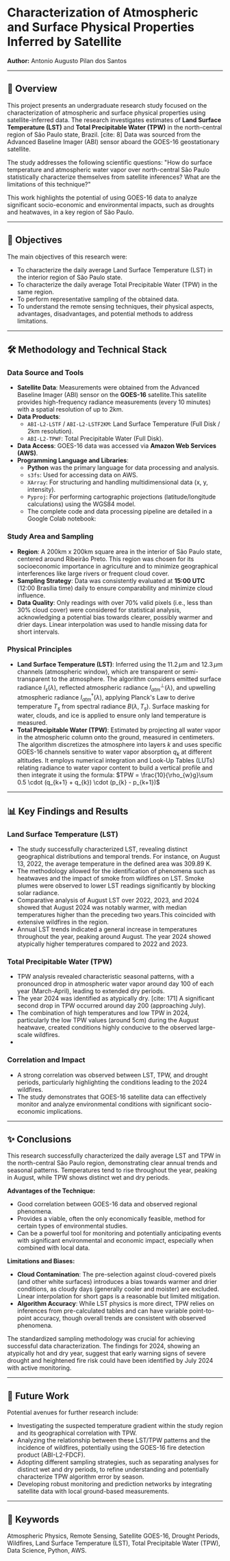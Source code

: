 # Characterization of Atmospheric and Surface Physical Properties Inferred by Satellite

**Author:** Antonio Augusto Pilan dos Santos

---

## 📜 Overview

This project presents an undergraduate research study focused on the characterization of atmospheric and surface physical properties using satellite-inferred data. The research investigates estimates of **Land Surface Temperature (LST)** and **Total Precipitable Water (TPW)** in the north-central region of São Paulo state, Brazil. [cite: 8] Data was sourced from the Advanced Baseline Imager (ABI) sensor aboard the GOES-16 geostationary satellite. 

The study addresses the following scientific questions: "How do surface temperature and atmospheric water vapor over north-central São Paulo statistically characterize themselves from satellite inferences? What are the limitations of this technique?" 

This work highlights the potential of using GOES-16 data to analyze significant socio-economic and environmental impacts, such as droughts and heatwaves, in a key region of São Paulo. 

---

## 🎯 Objectives

The main objectives of this research were:

* To characterize the daily average Land Surface Temperature (LST) in the interior region of São Paulo state. 
* To characterize the daily average Total Precipitable Water (TPW) in the same region. 
* To perform representative sampling of the obtained data. 
* To understand the remote sensing techniques, their physical aspects, advantages, disadvantages, and potential methods to address limitations.

---

## 🛠️ Methodology and Technical Stack

### Data Source and Tools
* **Satellite Data**: Measurements were obtained from the Advanced Baseline Imager (ABI) sensor on the **GOES-16** satellite.This satellite provides high-frequency radiance measurements (every 10 minutes) with a spatial resolution of up to 2km.
* **Data Products**:
    * `ABI-L2-LSTF` / `ABI-L2-LSTF2KM`: Land Surface Temperature (Full Disk / 2km resolution). 
    * `ABI-L2-TPWF`: Total Precipitable Water (Full Disk).
* **Data Access**: GOES-16 data was accessed via **Amazon Web Services (AWS)**.
* **Programming Language and Libraries**:
    * **Python** was the primary language for data processing and analysis.
    * `s3fs`: Used for accessing data on AWS.
    * `XArray`: For structuring and handling multidimensional data (x, y, intensity). 
    * `Pyproj`: For performing cartographic projections (latitude/longitude calculations) using the WGS84 model.
    * The complete code and data processing pipeline are detailed in a Google Colab notebook: 

### Study Area and Sampling
* **Region**: A 200km x 200km square area in the interior of São Paulo state, centered around Ribeirão Preto. This region was chosen for its socioeconomic importance in agriculture and to minimize geographical interferences like large rivers or frequent cloud cover.
* **Sampling Strategy**: Data was consistently evaluated at **15:00 UTC** (12:00 Brasília time) daily to ensure comparability and minimize cloud influence.
* **Data Quality**: Only readings with over 70% valid pixels (i.e., less than 30% cloud cover) were considered for statistical analysis, acknowledging a potential bias towards clearer, possibly warmer and drier days. Linear interpolation was used to handle missing data for short intervals.

### Physical Principles
* **Land Surface Temperature (LST)**: Inferred using the $11.2\,\mu\text{m}$ and $12.3\,\mu\text{m}$ channels (atmospheric window), which are transparent or semi-transparent to the atmosphere. The algorithm considers emitted surface radiance $I_{s}(\lambda)$, reflected atmospheric radiance $I_{atm}^{\perp}(\lambda)$, and upwelling atmospheric radiance $I_{atm}^{\dagger}(\lambda)$, applying Planck's Law to derive temperature $T_{s}$ from spectral radiance $B(\lambda,T_{s})$. Surface masking for water, clouds, and ice is applied to ensure only land temperature is measured.
* **Total Precipitable Water (TPW)**: Estimated by projecting all water vapor in the atmospheric column onto the ground, measured in centimeters. The algorithm discretizes the atmosphere into layers $k$ and uses specific GOES-16 channels sensitive to water vapor absorption $q_{k}$ at different altitudes. It employs numerical integration and Look-Up Tables (LUTs) relating radiance to water vapor content to build a vertical profile and then integrate it using the formula:
    $TPW = \frac{10}{\rho_{w}g}\sum 0.5 \cdot (q_{k+1} + q_{k}) \cdot (p_{k} - p_{k+1})$

---

## 📊 Key Findings and Results

### Land Surface Temperature (LST)
* The study successfully characterized LST, revealing distinct geographical distributions and temporal trends. For instance, on August 13, 2022, the average temperature in the defined area was 309.89 K.
* The methodology allowed for the identification of phenomena such as heatwaves and the impact of smoke from wildfires on LST. Smoke plumes were observed to lower LST readings significantly by blocking solar radiance.
* Comparative analysis of August LST over 2022, 2023, and 2024 showed that August 2024 was notably warmer, with median temperatures higher than the preceding two years.This coincided with extensive wildfires in the region.
* Annual LST trends indicated a general increase in temperatures throughout the year, peaking around August. The year 2024 showed atypically higher temperatures compared to 2022 and 2023.

### Total Precipitable Water (TPW)
* TPW analysis revealed characteristic seasonal patterns, with a pronounced drop in atmospheric water vapor around day 100 of each year (March-April), leading to extended dry periods.
* The year 2024 was identified as atypically dry. [cite: 171] A significant second drop in TPW occurred around day 200 (approaching July).
* The combination of high temperatures and low TPW in 2024, particularly the low TPW values (around 5cm) during the August heatwave, created conditions highly conducive to the observed large-scale wildfires.
* 
### Correlation and Impact
* A strong correlation was observed between LST, TPW, and drought periods, particularly highlighting the conditions leading to the 2024 wildfires.
* The study demonstrates that GOES-16 satellite data can effectively monitor and analyze environmental conditions with significant socio-economic implications.

---

## ✨ Conclusions

This research successfully characterized the daily average LST and TPW in the north-central São Paulo region, demonstrating clear annual trends and seasonal patterns. Temperatures tend to rise throughout the year, peaking in August, while TPW shows distinct wet and dry periods.

**Advantages of the Technique:**
* Good correlation between GOES-16 data and observed regional phenomena.
* Provides a viable, often the only economically feasible, method for certain types of environmental studies.
* Can be a powerful tool for monitoring and potentially anticipating events with significant environmental and economic impact, especially when combined with local data.

**Limitations and Biases:**
* **Cloud Contamination**: The pre-selection against cloud-covered pixels (and other white surfaces) introduces a bias towards warmer and drier conditions, as cloudy days (generally cooler and moister) are excluded. Linear interpolation for short gaps is a reasonable but limited mitigation.
* **Algorithm Accuracy**: While LST physics is more direct, TPW relies on inferences from pre-calculated tables and can have variable point-to-point accuracy, though overall trends are consistent with observed phenomena.

The standardized sampling methodology was crucial for achieving successful data characterization. The findings for 2024, showing an atypically hot and dry year, suggest that early warning signs of severe drought and heightened fire risk could have been identified by July 2024 with active monitoring.

---

## 🚀 Future Work

Potential avenues for further research include:

* Investigating the suspected temperature gradient within the study region and its geographical correlation with TPW.
* Analyzing the relationship between these LST/TPW patterns and the incidence of wildfires, potentially using the GOES-16 fire detection product (ABI-L2-FDCF). 
* Adopting different sampling strategies, such as separating analyses for distinct wet and dry periods, to refine understanding and potentially characterize TPW algorithm error by season.
* Developing robust monitoring and prediction networks by integrating satellite data with local ground-based measurements.

---

## 🔑 Keywords

Atmospheric Physics, Remote Sensing, Satellite GOES-16, Drought Periods, Wildfires, Land Surface Temperature (LST), Total Precipitable Water (TPW), Data Science, Python, AWS.
